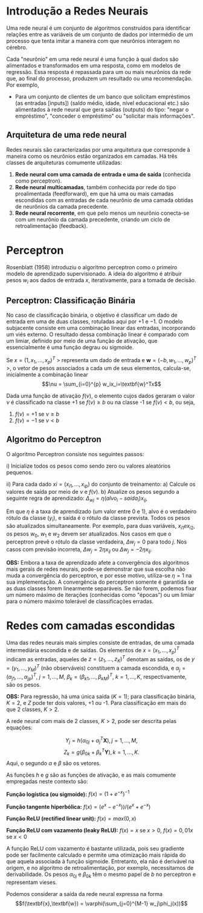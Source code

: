 # Introdução a Redes Neurais

Uma rede neural é um conjunto de algoritmos construídos para identificar relações
entre as variáveis de um conjunto de dados por intermédio de um processo que
tenta imitar a maneira com que neurônios interagem no cérebro.

Cada "neurônio" em uma rede neural é uma função à qual dados são alimentados e transformados em uma resposta, como em modelos de regressão. Essa resposta é repassada para um ou mais neurônios da rede que, ao final do processo, produzem um resultado ou uma recomendação. Por exemplo, 
  - Para um conjunto de clientes de um banco que solicitam empréstimos (as entradas [inputs]) (saldo médio, idade, nível educacional etc.) são alimentados à rede neural que gera saídas (outputs) do tipo: "negar o empréstimo", "conceder o empréstimo" ou "solicitar mais informações".

## Arquitetura de uma rede neural
Redes neurais são caracterizadas por uma arquitetura que corresponde à maneira como os neurônios estão organizados em camadas. Há três classes de arquiteturas comumente utilizadas:

  1. **Rede neural com uma camada de entrada e uma de saída** (conhecida como perceptron).
  2. **Rede neural multicamadas**, também conhecida por rede do tipo proalimentada (feedforward), em que há uma ou mais camadas escondidas com as entradas de cada neurônio de uma camada obtidas de neurônios da camada precedente.
  3. **Rede neural recorrente**, em que pelo menos um neurônio conecta-se com um neurônio da camada precedente, criando um ciclo de retroalimentação (feedback).

# Perceptron

Rosenblatt (1958) introduziu o algoritmo perceptron como o primeiro modelo de aprendizado supervisionado. A ideia do algoritmo é atribuir pesos $w_i$ aos dados de entrada $x$, iterativamente, para a tomada de decisão. 

## Perceptron: Classificação Binária
No caso de classificação binária, o objetivo é classificar um dado de entrada em uma de duas classes, rotuladas aqui por $+1$ e $-1$. O modelo subjacente consiste em uma combinação linear das entradas, incorporando um viés externo. O resultado dessa combinação linear é comparado com um limiar, definido por meio de uma função de ativação, que essencialmente é uma função degrau ou sigmoide.

Se $x = (1, x_1, \dots , x_p)^T$ > representa um dado de entrada e $\textbf{w} = (−b, w_1, \dots , w_p)^T$ >, o vetor de pesos associados a cada um de seus elementos, calcula-se, inicialmente a combinação linear
	$$\nu = \sum_{i=0}^{p} w_ix_i=\textbf{w}^Tx$$

Dada uma função de ativação $f(\nu)$, o elemento cujos dados geraram o valor $\nu$ é classificado na classe +1 se $f(\nu) \ge b$ ou na classe -1 se $f(\nu) < b$, ou seja,
  1. $f(\nu) = +1$ se $\nu  \ge b$
  2. $f(\nu) = -1$ se $\nu  < b$

## Algoritmo do Perceptron

O algoritmo Perceptron consiste nos seguintes passos:

i) Inicialize todos os pesos como sendo zero ou valores aleatórios pequenos.

ii) Para cada dado $xi = (x_{i1}, \dots , x_{ip})$ do conjunto de treinamento:
a) Calcule os valores de saída por meio de $\nu$ e $f(\nu)$.
b) Atualize os pesos segundo a seguinte regra de aprendizado:
$\Delta_{wj} = \eta(alvo_i - saída_i)x_{ij},$

Em que $\eta$ é a taxa de aprendizado (um valor entre 0 e 1), alvo é o verdadeiro rótulo da classe ($y_i$), e saída é o rótulo da classe prevista. Todos os pesos são atualizados simultaneamente. Por exemplo, para duas variáveis, $x_{i1} e x_{i2}$, os pesos $w_0$, $w_1$ e $w_2$ devem ser atualizados. Nos casos em que o perceptron prevê o rótulo da classe verdadeira, $\Delta w_j = 0$ para todo $j$. Nos casos com previsão incorreta, $\Delta w_j = 2\eta x_{ij}$ ou $\Delta w_j = -2\eta x_{ij}$.

$\textbf{OBS:}$ Embora a taxa de aprendizado afete a convergência dos algoritmos mais gerais de redes neurais, pode-se demonstrar que sua escolha não muda a convergência do perceptron, e por esse motivo, utiliza-se $\eta = 1$ na sua implementação. A convergência do perceptron somente é garantida se as duas classes forem linearmente separáveis. Se não forem, podemos fixar um número máximo de iterações (conhecidas como "épocas") ou um limiar para o número máximo tolerável de classificações erradas.

# Redes com camadas escondidas

Uma das redes neurais mais simples consiste de entradas, de uma camada intermediária escondida e de saídas. Os elementos de $x = (x_1,\dots , x_p)^T$ indicam as entradas, aqueles de $z = (z_1, \dots, z_K)^T$ denotam as saídas, os de $y = (y_1, . . . , y_M)^T$ (não observáveis) constituem a camada escondida, e $\alpha_j = (\alpha_{j1}, . . . , \alpha_{jp})^T$, $j = 1, \dots, M$, $\beta_k = (\beta_{k1},\dots, \beta_{kM})^T$, $k = 1, \dots , K$, respectivamente, são os pesos.

$\textbf{OBS:}$ Para regressão, há uma única saída ($K = 1$); para classificação binária, $K = 2$, e $Z$ pode ter dois valores, +1 ou -1. Para classificação em mais do que 2 classes, $K > 2$. 

A rede neural com mais de 2 classes, $K>2$, pode ser descrita pelas equações:

$$Y_j = h(\alpha_{0j} + \alpha_j^T \textbf{X}), j = 1, \dots, M, $$
$$Z_k = g(\beta_{0k} + \beta_k^T \textbf{Y}), k = 1, \dots , K. $$
Aqui, o segundo $\alpha$ e $\beta$ são os vetores.

As funções $h$ e $g$ são as funções de ativação, e as mais comumente empregadas neste contexto são:

$\textbf{Função logística (ou sigmoide):}$ $f(x) = (1 + e^{-x})^{-1}$

$\textbf{Função tangente hiperbólica:}$ $f(x) = (e^x - e^{-x})) / (e^x + e^{-x})$

$\textbf{Função ReLU (rectified linear unit):}$ $f(x) = max(0, x)$

$\textbf{Função ReLU com vazamento (leaky ReLU):}$ $f(x) = x$ se $x>0$, $f(x) = 0,01x$ se $x<0$

A função ReLU com vazamento é bastante utilizada, pois seu gradiente pode ser facilmente calculado e permite uma otimização mais rápida do que aquela associada à função sigmoide. Entretanto, ela não é derivável na origem, e no algoritmo de retroalimentação, por exemplo, necessitamos de derivabilidade.  Os pesos $\alpha_{0j}$ e $\beta_{0k}$ têm o mesmo papel de $b$ no perceptron e representam vieses.

Podemos considerar a saída da rede neural expressa na forma
	$$f(\textbf{x},\textbf{w}) = \varphi(\sum_{j=0}^{M-1} w_j\phi_j(x))$$
